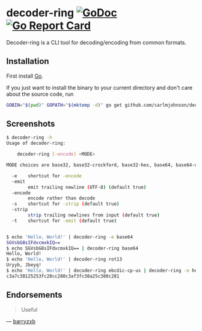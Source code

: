 # decoder-ring [![GoDoc](https://godoc.org/github.com/carlmjohnson/decoder-ring?status.svg)](https://godoc.org/github.com/carlmjohnson/decoder-ring) [![Go Report Card](https://goreportcard.com/badge/github.com/carlmjohnson/decoder-ring)](https://goreportcard.com/report/github.com/carlmjohnson/decoder-ring)

Decoder-ring is a CLI tool for decoding/encoding from common formats.

## Installation

First install [Go](http://golang.org).

If you just want to install the binary to your current directory and don't care about the source code, run

```bash
GOBIN="$(pwd)" GOPATH="$(mktemp -d)" go get github.com/carlmjohnson/decoder-ring
```


## Screenshots
```bash
$ decoder-ring -h
Usage of decoder-ring:

    decoder-ring [-encode] <MODE>

MODE choices are base32, base32-crockford, base32-hex, base64, base64-url, go, hex, html, json, rot13, url-path, url-query, or an IANA encoding name.

  -e    shortcut for -encode
  -emit
        emit trailing newline (UTF-8) (default true)
  -encode
        encode rather than decode
  -s    shortcut for -strip (default true)
  -strip
        strip trailing newlines from input (default true)
  -t    shortcut for -emit (default true)


$ echo 'Hello, World!' | decoder-ring -e base64
SGVsbG8sIFdvcmxkIQ==
$ echo SGVsbG8sIFdvcmxkIQ== | decoder-ring base64
Hello, World!
$ echo 'Hello, World!' | decoder-ring rot13
Uryyb, Jbeyq!
$ echo 'Hello, World!' | decoder-ring ebcdic-cp-us | decoder-ring -e hex
c3a7c38125253fc28cc280c3af3fc38a25c380c281
```

## Endorsements

> Useful

— [barryzxb](https://www.reddit.com/r/golang/comments/86ewvx/decoderring_a_cli_tool_for_decodingencoding_from/dw4vmdy/)
